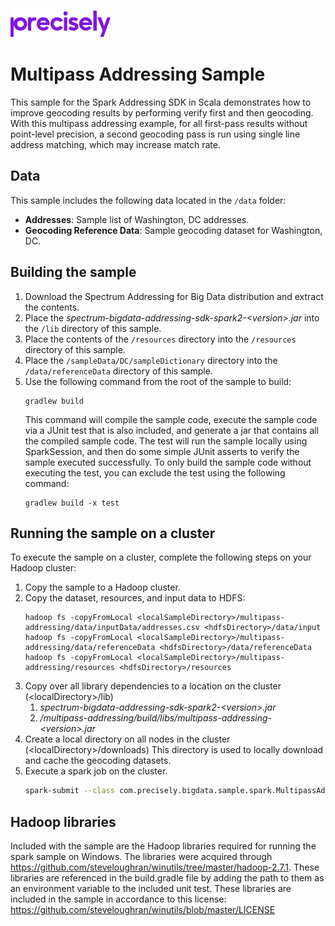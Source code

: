 ![Precisely](../Precisely_Logo.png)

# Multipass Addressing Sample
This sample for the Spark Addressing SDK in Scala demonstrates how to improve geocoding results by performing verify first and then geocoding. With this multipass addressing example, for all first-pass results without point-level precision, a second geocoding pass is run using single line address matching, which may increase match rate.

## Data
This sample includes the following data located in the `/data` folder:

* **Addresses**: Sample list of Washington, DC addresses.
* **Geocoding Reference Data**: Sample geocoding dataset for Washington, DC.

## Building the sample
1. Download the Spectrum Addressing for Big Data distribution and extract the contents.
1. Place the _spectrum-bigdata-addressing-sdk-spark2-&lt;version&gt;.jar_ into the `/lib` directory of this sample.
1. Place the contents of the `/resources` directory into the `/resources` directory of this sample.
1. Place the `/sampleData/DC/sampleDictionary` directory into the `/data/referenceData` directory of this sample.
1. Use the following command from the root of the sample to build:
    ```
    gradlew build
    ```
   This command will compile the sample code, execute the sample code via a JUnit test that is also included, and generate
   a jar that contains all the compiled sample code.  The test will run the sample locally using SparkSession, and then
   do some simple JUnit asserts to verify the sample executed successfully.  To only build the sample code without
   executing the test, you can exclude the test using the following command:
    ```
    gradlew build -x test
    ```

## Running the sample on a cluster
To execute the sample on a cluster, complete the following steps on your Hadoop cluster:
1. Copy the sample to a Hadoop cluster.
1. Copy the dataset, resources, and input data to HDFS:
     ```
     hadoop fs -copyFromLocal <localSampleDirectory>/multipass-addressing/data/inputData/addresses.csv <hdfsDirectory>/data/input
     hadoop fs -copyFromLocal <localSampleDirectory>/multipass-addressing/data/referenceData <hdfsDirectory>/data/referenceData
     hadoop fs -copyFromLocal <localSampleDirectory>/multipass-addressing/resources <hdfsDirectory>/resources
     ```
1. Copy over all library dependencies to a location on the cluster (&lt;localDirectory&gt;/lib)
    1. _spectrum-bigdata-addressing-sdk-spark2-&lt;version&gt;.jar_
    1. _/multipass-addressing/build/libs/multipass-addressing-&lt;version&gt;.jar_
1. Create a local directory on all nodes in the cluster (&lt;localDirectory&gt;/downloads) This
   directory is used to locally download and cache the geocoding datasets.
1. Execute a spark job on the cluster.
   ```sh
   spark-submit --class com.precisely.bigdata.sample.spark.MultipassAddressing --master yarn --deploy-mode cluster --jars <localDirectory>/lib/spectrum-bigdata-addressing-sdk-spark2-<version>.jar <localDirectory>/lib/multipass-addressing-<version>.jar hdfs:///<hdfsDirectory>/input/addresses.csv hdfs:///<hdfsDirectory>/resources hdfs:///<hdfsDirectory>/data/referenceData <localDirectory>/downloads hdfs:///<hdfsDirectory>/output
    ```

## Hadoop libraries
Included with the sample are the Hadoop libraries required for running the spark sample on Windows.  The libraries were
acquired through https://github.com/steveloughran/winutils/tree/master/hadoop-2.7.1.  These libraries are referenced in
the build.gradle file by adding the path to them as an environment variable to the included unit test.  These libraries
are included in the sample in accordance to this license: https://github.com/steveloughran/winutils/blob/master/LICENSE
